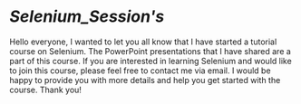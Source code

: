 # _Selenium_Session's_
Hello everyone, I wanted to let you all know that I have started a tutorial course on Selenium. The PowerPoint presentations that I have shared are a part of this course. If you are interested in learning Selenium and would like to join this course, please feel free to contact me via email. I would be happy to provide you with more details and help you get started with the course. Thank you!








